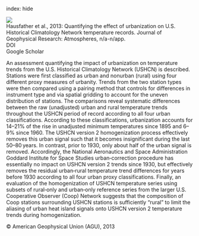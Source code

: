 index: hide

<div class="Citation">
    <div class="Citation-thumb CitationThumb-linked"  data-href="https://doi.org/10.1029/2012jd018509">
      <img src="https://static.claimspace.cloud/climate-study-static/refs/thumbs/2/Hausfather_et_al_2013-thumb.png" />
    </div>

  <div class="Citation-body">
    <div class="Citation-text">Hausfather et al., 2013: Quantifying the effect of urbanization on U.S. Historical Climatology Network temperature records. <span class="Article-journal">Journal of Geophysical Research: Atmospheres, </span><span class="Article-volume"></span>n/a-n/app.</div>
    <div class="Citation-links">
      <div class="CitationLink" data-href="https://doi.org/10.1029/2012jd018509">
        <div class="CitationLink-icon CitationLink-Doi"></div>
        <div class="CitationLink-text">DOI</div>
      </div>
      <div class="CitationLink" data-href="https://scholar.google.com/scholar?q=10.1029/2012jd018509">
        <div class="CitationLink-icon CitationLink-Scholar"></div>
        <div class="CitationLink-text">Google Scholar</div>
      </div>
    </div>
  </div>
</div>

An assessment quantifying the impact of urbanization on temperature trends from the U.S. Historical Climatology Network (USHCN) is described. Stations were first classified as urban and nonurban (rural) using four different proxy measures of urbanity. Trends from the two station types were then compared using a pairing method that controls for differences in instrument type and via spatial gridding to account for the uneven distribution of stations. The comparisons reveal systematic differences between the raw (unadjusted) urban and rural temperature trends throughout the USHCN period of record according to all four urban classifications. According to these classifications, urbanization accounts for 14–21% of the rise in unadjusted minimum temperatures since 1895 and 6–9% since 1960. The USHCN version 2 homogenization process effectively removes this urban signal such that it becomes insignificant during the last 50–80 years. In contrast, prior to 1930, only about half of the urban signal is removed. Accordingly, the National Aeronautics and Space Administration Goddard Institute for Space Studies urban‐correction procedure has essentially no impact on USHCN version 2 trends since 1930, but effectively removes the residual urban‐rural temperature trend differences for years before 1930 according to all four urban proxy classifications. Finally, an evaluation of the homogenization of USHCN temperature series using subsets of rural‐only and urban‐only reference series from the larger U.S. Cooperative Observer (Coop) Network suggests that the composition of Coop stations surrounding USHCN stations is sufficiently “rural” to limit the aliasing of urban heat island signals onto USHCN version 2 temperature trends during homogenization.

<div class="Citation-copy">
&copy; American Geophysical Union (AGU), 2013
</div>